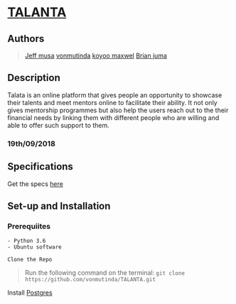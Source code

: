# [TALANTA](https://github.com/vonmutinda/TALANTA.git)

## Authors

>[Jeff musa](https://github.com/jeffmusa)
>[vonmutinda](https://github.com/vonmutinda)
>[koyoo maxwel](https://github.com/koyoo-maxwel)
>[Brian juma](https://github.com/alampulo)

## Description

Talata is an online platform that gives people  an opportunity to showcase their
talents and meet mentors online to facilitate their ability.
It not only gives mentorship programmes but also help the users reach out to the their financial needs by linking them with different people who are willing and able to offer such support to them.

### 19th/09/2018

## Specifications

Get the specs [here](https://github.com/)

## Set-up and Installation

### Prerequiites

    - Python 3.6
    - Ubuntu software

`Clone the Repo`

> Run the following command on the terminal:
`git clone https://github.com/vonmutinda/TALANTA.git`

Install [Postgres](https://www.postgresql.org/download/)
